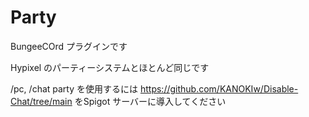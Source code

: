 # Party
BungeeCOrd プラグインです

Hypixel のパーティーシステムとほとんど同じです

/pc, /chat party を使用するには https://github.com/KANOKIw/Disable-Chat/tree/main をSpigot サーバーに導入してください
